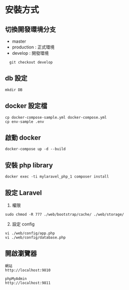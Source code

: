 # 安裝方式

## 切換開發環境分支

  - master
  - production : 正式環境
  - develop : 開發環境
```
  git checkout develop
```

## db 設定
```
mkdir DB
```

## docker 設定檔

```
cp docker-compose-sample.yml docker-compose.yml
cp env-sample .env
```

## 啟動 docker

```
docker-compose up -d --build
```

## 安裝 php library

```
docker exec -ti mylaravel_php_1 composer install
```

## 設定 Laravel
1. 權限
```
sudo chmod -R 777 ./web/bootstrap/cache/ ./web/storage/
```

2. 設定 config
```
vi ./web/config/app.php
vi ./web/config/database.php
```

## 開啟瀏覽器

    網站
    http://localhost:9810

    phpMyAdmin
    http://localhost:9811

